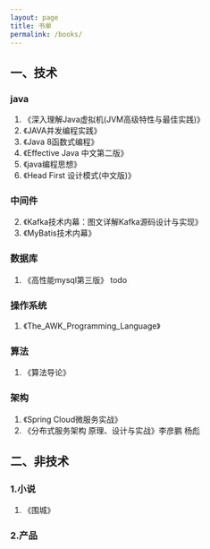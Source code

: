 ```yaml
---
layout: page
title: 书单
permalink: /books/
---
```

## 一、技术
### java
1. 《深入理解Java虚拟机(JVM高级特性与最佳实践)》 
2. 《JAVA并发编程实践》
3. 《Java 8函数式编程》
4. 《Effective Java 中文第二版》
5. 《java编程思想》
6. 《Head First 设计模式(中文版)》

### 中间件
2. 《Kafka技术内幕：图文详解Kafka源码设计与实现》 
3. 《MyBatis技术内幕》

### 数据库
1. 《高性能mysql第三版》 todo

### 操作系统
1. 《The_AWK_Programming_Language》


### 算法
1. 《算法导论》

### 架构
1. 《Spring Cloud微服务实战》
2. 《分布式服务架构 原理、设计与实战》李彦鹏 杨彪

## 二、非技术

### 1.小说

1. 《围城》

### 2.产品

